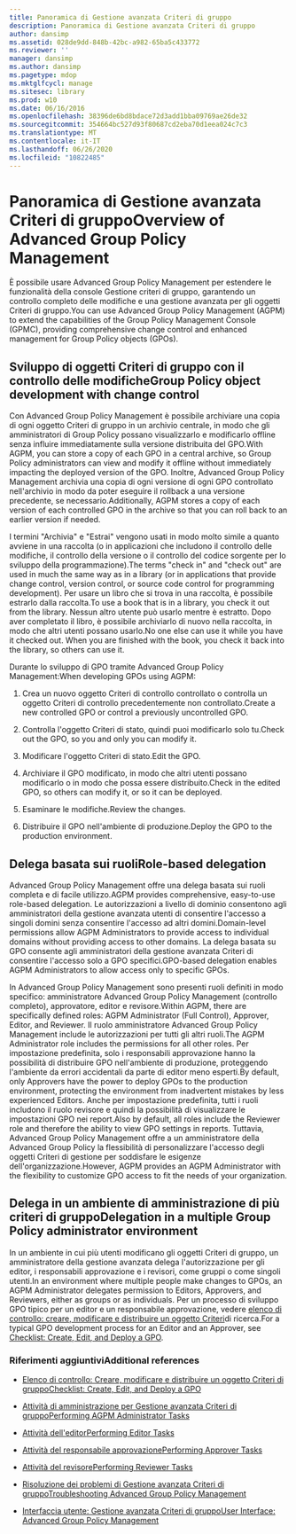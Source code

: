 ```yaml
---
title: Panoramica di Gestione avanzata Criteri di gruppo
description: Panoramica di Gestione avanzata Criteri di gruppo
author: dansimp
ms.assetid: 028de9dd-848b-42bc-a982-65ba5c433772
ms.reviewer: ''
manager: dansimp
ms.author: dansimp
ms.pagetype: mdop
ms.mktglfcycl: manage
ms.sitesec: library
ms.prod: w10
ms.date: 06/16/2016
ms.openlocfilehash: 38396de6bd8bdace72d3add1bba09769ae26de32
ms.sourcegitcommit: 354664bc527d93f80687cd2eba70d1eea024c7c3
ms.translationtype: MT
ms.contentlocale: it-IT
ms.lasthandoff: 06/26/2020
ms.locfileid: "10822485"
---
```

# <span data-ttu-id="44092-103">Panoramica di Gestione avanzata Criteri di gruppo</span><span class="sxs-lookup"><span data-stu-id="44092-103">Overview of Advanced Group Policy Management</span></span>


<span data-ttu-id="44092-104">È possibile usare Advanced Group Policy Management per estendere le funzionalità della console Gestione criteri di gruppo, garantendo un controllo completo delle modifiche e una gestione avanzata per gli oggetti Criteri di gruppo.</span><span class="sxs-lookup"><span data-stu-id="44092-104">You can use Advanced Group Policy Management (AGPM) to extend the capabilities of the Group Policy Management Console (GPMC), providing comprehensive change control and enhanced management for Group Policy objects (GPOs).</span></span>

## <span data-ttu-id="44092-105">Sviluppo di oggetti Criteri di gruppo con il controllo delle modifiche</span><span class="sxs-lookup"><span data-stu-id="44092-105">Group Policy object development with change control</span></span>


<span data-ttu-id="44092-106">Con Advanced Group Policy Management è possibile archiviare una copia di ogni oggetto Criteri di gruppo in un archivio centrale, in modo che gli amministratori di Group Policy possano visualizzarlo e modificarlo offline senza influire immediatamente sulla versione distribuita del GPO.</span><span class="sxs-lookup"><span data-stu-id="44092-106">With AGPM, you can store a copy of each GPO in a central archive, so Group Policy administrators can view and modify it offline without immediately impacting the deployed version of the GPO.</span></span> <span data-ttu-id="44092-107">Inoltre, Advanced Group Policy Management archivia una copia di ogni versione di ogni GPO controllato nell'archivio in modo da poter eseguire il rollback a una versione precedente, se necessario.</span><span class="sxs-lookup"><span data-stu-id="44092-107">Additionally, AGPM stores a copy of each version of each controlled GPO in the archive so that you can roll back to an earlier version if needed.</span></span>

<span data-ttu-id="44092-108">I termini "Archivia" e "Estrai" vengono usati in modo molto simile a quanto avviene in una raccolta (o in applicazioni che includono il controllo delle modifiche, il controllo della versione o il controllo del codice sorgente per lo sviluppo della programmazione).</span><span class="sxs-lookup"><span data-stu-id="44092-108">The terms "check in" and "check out" are used in much the same way as in a library (or in applications that provide change control, version control, or source code control for programming development).</span></span> <span data-ttu-id="44092-109">Per usare un libro che si trova in una raccolta, è possibile estrarlo dalla raccolta.</span><span class="sxs-lookup"><span data-stu-id="44092-109">To use a book that is in a library, you check it out from the library.</span></span> <span data-ttu-id="44092-110">Nessun altro utente può usarlo mentre è estratto. Dopo aver completato il libro, è possibile archiviarlo di nuovo nella raccolta, in modo che altri utenti possano usarlo.</span><span class="sxs-lookup"><span data-stu-id="44092-110">No one else can use it while you have it checked out. When you are finished with the book, you check it back into the library, so others can use it.</span></span>

<span data-ttu-id="44092-111">Durante lo sviluppo di GPO tramite Advanced Group Policy Management:</span><span class="sxs-lookup"><span data-stu-id="44092-111">When developing GPOs using AGPM:</span></span>

1.  <span data-ttu-id="44092-112">Crea un nuovo oggetto Criteri di controllo controllato o controlla un oggetto Criteri di controllo precedentemente non controllato.</span><span class="sxs-lookup"><span data-stu-id="44092-112">Create a new controlled GPO or control a previously uncontrolled GPO.</span></span>

2.  <span data-ttu-id="44092-113">Controlla l'oggetto Criteri di stato, quindi puoi modificarlo solo tu.</span><span class="sxs-lookup"><span data-stu-id="44092-113">Check out the GPO, so you and only you can modify it.</span></span>

3.  <span data-ttu-id="44092-114">Modificare l'oggetto Criteri di stato.</span><span class="sxs-lookup"><span data-stu-id="44092-114">Edit the GPO.</span></span>

4.  <span data-ttu-id="44092-115">Archiviare il GPO modificato, in modo che altri utenti possano modificarlo o in modo che possa essere distribuito.</span><span class="sxs-lookup"><span data-stu-id="44092-115">Check in the edited GPO, so others can modify it, or so it can be deployed.</span></span>

5.  <span data-ttu-id="44092-116">Esaminare le modifiche.</span><span class="sxs-lookup"><span data-stu-id="44092-116">Review the changes.</span></span>

6.  <span data-ttu-id="44092-117">Distribuire il GPO nell'ambiente di produzione.</span><span class="sxs-lookup"><span data-stu-id="44092-117">Deploy the GPO to the production environment.</span></span>

## <span data-ttu-id="44092-118">Delega basata sui ruoli</span><span class="sxs-lookup"><span data-stu-id="44092-118">Role-based delegation</span></span>


<span data-ttu-id="44092-119">Advanced Group Policy Management offre una delega basata sui ruoli completa e di facile utilizzo.</span><span class="sxs-lookup"><span data-stu-id="44092-119">AGPM provides comprehensive, easy-to-use role-based delegation.</span></span> <span data-ttu-id="44092-120">Le autorizzazioni a livello di dominio consentono agli amministratori della gestione avanzata utenti di consentire l'accesso a singoli domini senza consentire l'accesso ad altri domini.</span><span class="sxs-lookup"><span data-stu-id="44092-120">Domain-level permissions allow AGPM Administrators to provide access to individual domains without providing access to other domains.</span></span> <span data-ttu-id="44092-121">La delega basata su GPO consente agli amministratori della gestione avanzata Criteri di consentire l'accesso solo a GPO specifici.</span><span class="sxs-lookup"><span data-stu-id="44092-121">GPO-based delegation enables AGPM Administrators to allow access only to specific GPOs.</span></span>

<span data-ttu-id="44092-122">In Advanced Group Policy Management sono presenti ruoli definiti in modo specifico: amministratore Advanced Group Policy Management (controllo completo), approvatore, editor e revisore.</span><span class="sxs-lookup"><span data-stu-id="44092-122">Within AGPM, there are specifically defined roles: AGPM Administrator (Full Control), Approver, Editor, and Reviewer.</span></span> <span data-ttu-id="44092-123">Il ruolo amministratore Advanced Group Policy Management include le autorizzazioni per tutti gli altri ruoli.</span><span class="sxs-lookup"><span data-stu-id="44092-123">The AGPM Administrator role includes the permissions for all other roles.</span></span> <span data-ttu-id="44092-124">Per impostazione predefinita, solo i responsabili approvazione hanno la possibilità di distribuire GPO nell'ambiente di produzione, proteggendo l'ambiente da errori accidentali da parte di editor meno esperti.</span><span class="sxs-lookup"><span data-stu-id="44092-124">By default, only Approvers have the power to deploy GPOs to the production environment, protecting the environment from inadvertent mistakes by less experienced Editors.</span></span> <span data-ttu-id="44092-125">Anche per impostazione predefinita, tutti i ruoli includono il ruolo revisore e quindi la possibilità di visualizzare le impostazioni GPO nei report.</span><span class="sxs-lookup"><span data-stu-id="44092-125">Also by default, all roles include the Reviewer role and therefore the ability to view GPO settings in reports.</span></span> <span data-ttu-id="44092-126">Tuttavia, Advanced Group Policy Management offre a un amministratore della Advanced Group Policy la flessibilità di personalizzare l'accesso degli oggetti Criteri di gestione per soddisfare le esigenze dell'organizzazione.</span><span class="sxs-lookup"><span data-stu-id="44092-126">However, AGPM provides an AGPM Administrator with the flexibility to customize GPO access to fit the needs of your organization.</span></span>

## <span data-ttu-id="44092-127">Delega in un ambiente di amministrazione di più criteri di gruppo</span><span class="sxs-lookup"><span data-stu-id="44092-127">Delegation in a multiple Group Policy administrator environment</span></span>


<span data-ttu-id="44092-128">In un ambiente in cui più utenti modificano gli oggetti Criteri di gruppo, un amministratore della gestione avanzata delega l'autorizzazione per gli editor, i responsabili approvazione e i revisori, come gruppi o come singoli utenti.</span><span class="sxs-lookup"><span data-stu-id="44092-128">In an environment where multiple people make changes to GPOs, an AGPM Administrator delegates permission to Editors, Approvers, and Reviewers, either as groups or as individuals.</span></span> <span data-ttu-id="44092-129">Per un processo di sviluppo GPO tipico per un editor e un responsabile approvazione, vedere [elenco di controllo: creare, modificare e distribuire un oggetto Criteri](checklist-create-edit-and-deploy-a-gpo.md)di ricerca.</span><span class="sxs-lookup"><span data-stu-id="44092-129">For a typical GPO development process for an Editor and an Approver, see [Checklist: Create, Edit, and Deploy a GPO](checklist-create-edit-and-deploy-a-gpo.md).</span></span>

### <span data-ttu-id="44092-130">Riferimenti aggiuntivi</span><span class="sxs-lookup"><span data-stu-id="44092-130">Additional references</span></span>

-   [<span data-ttu-id="44092-131">Elenco di controllo: Creare, modificare e distribuire un oggetto Criteri di gruppo</span><span class="sxs-lookup"><span data-stu-id="44092-131">Checklist: Create, Edit, and Deploy a GPO</span></span>](checklist-create-edit-and-deploy-a-gpo.md)

-   [<span data-ttu-id="44092-132">Attività di amministrazione per Gestione avanzata Criteri di gruppo</span><span class="sxs-lookup"><span data-stu-id="44092-132">Performing AGPM Administrator Tasks</span></span>](performing-agpm-administrator-tasks.md)

-   [<span data-ttu-id="44092-133">Attività dell'editor</span><span class="sxs-lookup"><span data-stu-id="44092-133">Performing Editor Tasks</span></span>](performing-editor-tasks.md)

-   [<span data-ttu-id="44092-134">Attività del responsabile approvazione</span><span class="sxs-lookup"><span data-stu-id="44092-134">Performing Approver Tasks</span></span>](performing-approver-tasks.md)

-   [<span data-ttu-id="44092-135">Attività del revisore</span><span class="sxs-lookup"><span data-stu-id="44092-135">Performing Reviewer Tasks</span></span>](performing-reviewer-tasks.md)

-   [<span data-ttu-id="44092-136">Risoluzione dei problemi di Gestione avanzata Criteri di gruppo</span><span class="sxs-lookup"><span data-stu-id="44092-136">Troubleshooting Advanced Group Policy Management</span></span>](troubleshooting-advanced-group-policy-management.md)

-   [<span data-ttu-id="44092-137">Interfaccia utente: Gestione avanzata Criteri di gruppo</span><span class="sxs-lookup"><span data-stu-id="44092-137">User Interface: Advanced Group Policy Management</span></span>](user-interface-advanced-group-policy-management.md)

 

 





